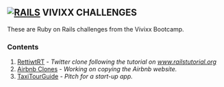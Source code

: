 ## **[![RAILS](https://user-images.githubusercontent.com/29721601/30682137-e2e0413e-9eda-11e7-9df1-6a21225f2c10.png "Rails")](http://rubyonrails.org/) VIVIXX CHALLENGES**

These are Ruby on Rails challenges from the Vivixx Bootcamp.

### Contents
1. [RettiwtRT](https://github.com/DMonMac/VC-Rails/tree/master/RettiwtRT) - _Twitter clone following the tutorial on www.railstutorial.org_
2. [Airbnb Clones](https://github.com/DMonMac/VC-Rails/tree/master/AirbnbClone) - _Working on copying the Airbnb website._
3. [TaxiTourGuide](https://github.com/DMonMac/VC-Rails/tree/master/TaxiTourGuide) - _Pitch for a start-up app._
